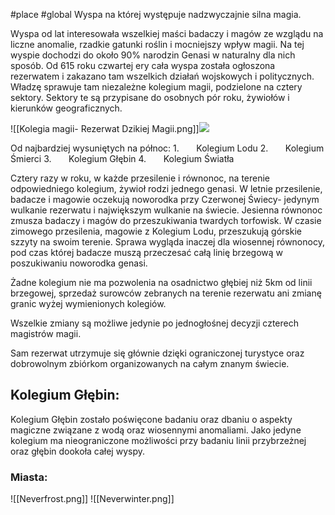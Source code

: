 #place #global 
Wyspa na której występuje nadzwyczajnie silna magia.

Wyspa od lat interesowała wszelkiej maści badaczy i magów ze wzglądu na liczne anomalie, rzadkie gatunki roślin i mocniejszy wpływ magii. Na tej wyspie dochodzi do około 90% narodzin Genasi w naturalny dla nich sposób. Od 615 roku czwartej ery cała wyspa została ogłoszona rezerwatem i zakazano tam wszelkich działań wojskowych i politycznych. Władzę sprawuje tam niezależne kolegium magii, podzielone na cztery sektory. Sektory te są przypisane do osobnych pór roku, żywiołów i kierunków geograficznych.

![[Kolegia magii- Rezerwat Dzikiej Magii.png]]![](file:///C:/Users/505ry/AppData/Local/Temp/msohtmlclip1/01/clip_image002.jpg)

Od najbardziej wysuniętych na północ:
1.       Kolegium Lodu
2.       Kolegium Śmierci
3.       Kolegium Głębin
4.       Kolegium Światła

Cztery razy w roku, w każde przesilenie i równonoc, na terenie odpowiedniego kolegium, żywioł rodzi jednego genasi. 
W letnie przesilenie, badacze i magowie oczekują noworodka przy Czerwonej Świecy- jedynym wulkanie rezerwatu i największym wulkanie na świecie. Jesienna równonoc zmusza badaczy i magów do przeszukiwania twardych torfowisk. W czasie zimowego przesilenia, magowie z Kolegium Lodu, przeszukują górskie szzyty na swoim terenie. Sprawa wygląda inaczej dla wiosennej równonocy, pod czas której badacze muszą przeczesać całą linię brzegową w poszukiwaniu noworodka genasi.

Żadne kolegium nie ma pozwolenia na osadnictwo głębiej niż 5km od linii brzegowej, sprzedaż surowców zebranych na terenie rezerwatu ani zmianę granic wyżej wymienionych kolegiów.

Wszelkie zmiany są możliwe jedynie po jednogłośnej decyzji czterech magistrów magii.

Sam rezerwat utrzymuje się głównie dzięki ograniczonej turystyce oraz dobrowolnym zbiórkom organizowanych na całym znanym świecie.

## Kolegium Głębin:
Kolegium Głębin zostało poświęcone badaniu oraz dbaniu o aspekty magiczne związane z wodą oraz wiosennymi anomaliami. Jako jedyne kolegium ma nieograniczone możliwości przy badaniu linii przybrzeżnej oraz głębin dookoła całej wyspy.

### Miasta:
![[Neverfrost.png]]
![[Neverwinter.png]]